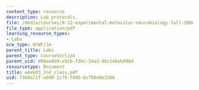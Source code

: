 ```yaml
---
content_type: resource
description: Lab protocols.
file: /media/courses/9-12-experimental-molecular-neurobiology-fall-2006/7368a71fa6901c76f8006c788e8e336b_week03_2nd_class.pdf
file_type: application/pdf
learning_resource_types:
- Labs
ocw_type: OCWFile
parent_title: Labs
parent_type: CourseSection
parent_uid: d98ee8b9-e9cb-f2bc-24a2-96c146eb496d
resourcetype: Document
title: week03_2nd_class.pdf
uid: 7368a71f-a690-1c76-f800-6c788e8e336b
---
```

